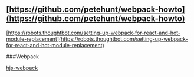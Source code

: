[https://github.com/petehunt/webpack-howto](https://github.com/petehunt/webpack-howto)
---
[https://robots.thoughtbot.com/setting-up-webpack-for-react-and-hot-module-replacement](https://robots.thoughtbot.com/setting-up-webpack-for-react-and-hot-module-replacement)

###Webpack

[hjs-webpack](https://github.com/henrikjoreteg/hjs-webpack)
